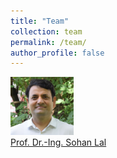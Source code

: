 ```yaml
---
title: "Team"
collection: team
permalink: /team/
author_profile: false
---
```

<img src="../images/Sohan_Lal_TUHH.jpg" style="width:20%" title="Prof. Dr.-Ing. Sohan Lal" />
<figcaption> <a href="https://sohansharma.github.io/group/sohan/"> Prof. Dr.-Ing. Sohan Lal </a> </figcaption>
